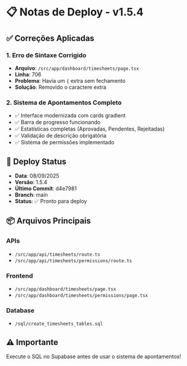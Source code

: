 # 📋 Notas de Deploy - v1.5.4

## ✅ Correções Aplicadas

### 1. Erro de Sintaxe Corrigido
- **Arquivo**: `/src/app/dashboard/timesheets/page.tsx`
- **Linha**: 706
- **Problema**: Havia um `{` extra sem fechamento
- **Solução**: Removido o caractere extra

### 2. Sistema de Apontamentos Completo
- ✅ Interface modernizada com cards gradient
- ✅ Barra de progresso funcionando
- ✅ Estatísticas completas (Aprovadas, Pendentes, Rejeitadas)
- ✅ Validação de descrição obrigatória
- ✅ Sistema de permissões implementado

## 🚀 Deploy Status

- **Data**: 08/09/2025
- **Versão**: 1.5.4
- **Último Commit**: d4e7981
- **Branch**: main
- **Status**: ✅ Pronto para deploy

## 📦 Arquivos Principais

### APIs
- `/src/app/api/timesheets/route.ts`
- `/src/app/api/timesheets/permissions/route.ts`

### Frontend
- `/src/app/dashboard/timesheets/page.tsx`
- `/src/app/dashboard/timesheets/permissions/page.tsx`

### Database
- `/sql/create_timesheets_tables.sql`

## ⚠️ Importante

Execute o SQL no Supabase antes de usar o sistema de apontamentos!